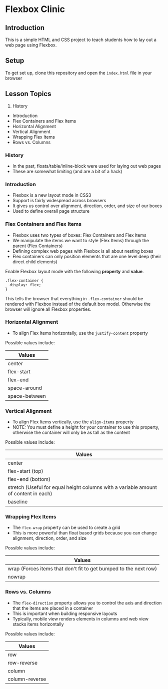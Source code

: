 # Flexbox Clinic

## Introduction
This is a simple HTML and CSS project to teach students how to lay out a web page using Flexbox.

## Setup
To get set up, clone this repository and open the `index.html` file in your browser

## Lesson Topics
  1. History
  * Introduction
  * Flex Containers and Flex Items
  * Horizontal Alignment
  * Vertical Alignment
  * Wrapping Flex Items
  * Rows vs. Columns

### History
  * In the past, floats/table/inline-block were used for laying out web pages
  * These are somewhat limiting (and are a bit of a hack)

### Introduction
  * Flexbox is a new layout mode in CSS3
  * Support is fairly widespread across browsers
  * It gives us control over alignment, direction, order, and size of our boxes
  * Used to define overall page structure

### Flex Containers and Flex Items
  * Flexbox uses two types of boxes: Flex Containers and Flex Items
  * We manipulate the items we want to style (Flex Items) through the parent (Flex Containers)
  * Defining complex web pages with Flexbox is all about nesting boxes
  * Flex containers can only position elements that are one level deep (their direct child elements)


Enable Flexbox layout mode with the following **property** and **value**.

```
.flex-container {
  display: flex;
}
```

This tells the browser that everything in `.flex-container` should be rendered with Flexbox instead of the default box model. Otherwise the browser will ignore all Flexbox properties.

### Horizontal Alignment
  * To align Flex Items horizontally, use the `justify-content` property

Possible values include:

| Values       |
| ------------ |
| center       |
| flex-start   |
| flex-end     |
| space-around |
| space-between|

### Vertical Alignment
  * To align Flex Items vertically, use the `align-items` property
  * NOTE: You must define a height for your container to use this property, otherwise the container will only be as tall as the content

Possible values include:

| Values       |
| ------------ |
| center       |
| flex-start (top) |
| flex-end (bottom)    |
| stretch (Useful for equal height columns with a variable amount of content in each) |
| baseline|

### Wrapping Flex Items
  * The `flex-wrap` property can be used to create a grid
  * This is more powerful than float based grids because you can change alignment, direction, order, and size

Possible values include:

| Values       |
| ------------ |
| wrap (Forces items that don't fit to get bumped to the next row) |
| nowrap   |

### Rows vs. Columns
  * The `flex-direction` property allows you to control the axis and direction that the items are placed in a container
  * This is important when building responsive layouts
  * Typically, mobile view renders elements in columns and web view stacks items horizontally

Possible values include:

| Values       |
| ------------ |
| row |
| row-reverse   |
| column   |
| column-reverse   |
